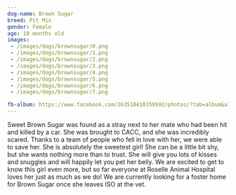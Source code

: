 ```yaml
---
dog-name: Brown Sugar
breed: Pit Mix
gender: Female
age: 10 months old
images:
 - /images/dogs/brownsugar/0.png
 - /images/dogs/brownsugar/1.png
 - /images/dogs/brownsugar/2.png
 - /images/dogs/brownsugar/3.png
 - /images/dogs/brownsugar/4.png
 - /images/dogs/brownsugar/5.png
 - /images/dogs/brownsugar/6.png
 - /images/dogs/brownsugar/7.png

fb-album: https://www.facebook.com/263518410359592/photos/?tab=album&album_id=1356839641027458
---
```

Sweet Brown Sugar was found as a stray next to her mate who had been hit and killed by a car. She was brought to CACC, and she was incredibly scared. Thanks to a team of people who fell in love with her, we were able to save her. She is absolutely the sweetest girl! She can be a little bit shy, but she wants nothing more than to trust. She will give you lots of kisses and snuggles and will happily let you pet her belly. We are excited to get to know this girl even more, but so far everyone at Roselle Animal Hospital loves her just as much as we do! We are currently looking for a foster home for Brown Sugar once she leaves ISO at the vet. 
